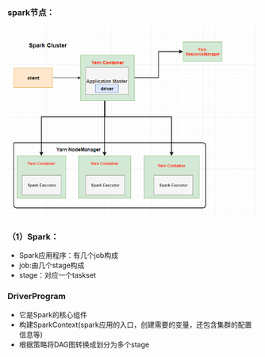 ### spark节点：
![Image text](https://github.com/JackLiuWei/hadoop/blob/master/JLUJLPPOTA28~WT%25CIB%25%7D_9.png)
### （1）Spark：
* Spark应用程序：有几个job构成
* job:由几个stage构成
* stage：对应一个taskset

### DriverProgram
* 它是Spark的核心组件
* 构建SparkContext(spark应用的入口，创建需要的变量，还包含集群的配置信息等)
* 根据策略将DAG图转换成划分为多个stage

